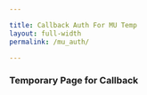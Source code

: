 ```yaml
---

title: Callback Auth For MU Temp
layout: full-width
permalink: /mu_auth/

---
```


### Temporary Page for Callback

<div id='at'>
</div>


<script text="text/javascript">
    $(function() {
        param = getParam('access_token');
        if(param == '') {
            param = getParam('code');
        }
        $('#at').html(param);
    });

    function getParam (name) {
        name = RegExp ('[?&#]' + name.replace (/([[\]])/, '\\$1') + '=([^&#]*)');
        return (window.location.href.match (name) || ['', ''])[1];
    }
</script>
